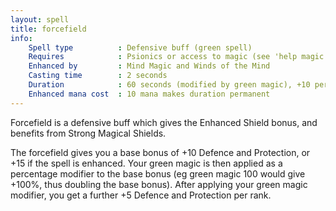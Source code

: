 ```yaml
---
layout: spell
title: forcefield
info:
    Spell type          : Defensive buff (green spell)
    Requires            : Psionics or access to magic (see 'help magic')
    Enhanced by         : Mind Magic and Winds of the Mind
    Casting time        : 2 seconds
    Duration            : 60 seconds (modified by green magic), +10 per rank
    Enhanced mana cost  : 10 mana makes duration permanent
---
```


Forcefield is a defensive buff which gives the Enhanced Shield bonus, and 
benefits from Strong Magical Shields.

The forcefield gives you a base bonus of +10 Defence and Protection, or +15 
if the spell is enhanced.  Your green magic is then applied as a percentage 
modifier to the base bonus (eg green magic 100 would give +100%, thus doubling
the base bonus).  After applying your green magic modifier, you get a further 
+5 Defence and Protection per rank.
